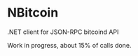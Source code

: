 NBitcoin
========

.NET client for JSON-RPC bitcoind API

Work in progress, about 15% of calls done.
